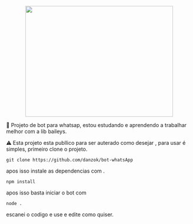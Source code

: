 
 <p align="center">
  <img width="400" height="300" src="https://user-images.githubusercontent.com/105066526/202765304-9c939bc9-0332-4b8f-9a68-0942782a210f.png">
</p>

👾 Projeto de  bot para whatsap, estou estudando e aprendendo a trabalhar melhor com a lib baileys.


⚠️ Esta projeto esta publlico para ser auterado como desejar , para usar é simples, primeiro clone o projeto.

`git clone https://github.com/danzok/bot-whatsApp`

apos isso instale as dependencias com .

`npm install`

apos isso basta iniciar o bot com 

`node .`

escanei o codigo e use e edite como quiser.
